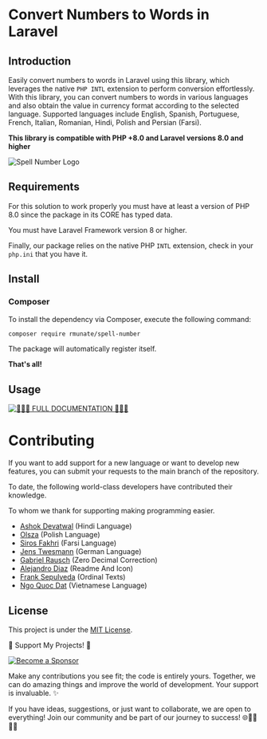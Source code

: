 # Convert Numbers to Words in Laravel

## Introduction

Easily convert numbers to words in Laravel using this library, which leverages the native `PHP INTL` extension to perform conversion effortlessly. With this library, you can convert numbers to words in various languages and also obtain the value in currency format according to the selected language. Supported languages include English, Spanish, Portuguese, French, Italian, Romanian, Hindi, Polish and Persian (Farsi).

**This library is compatible with PHP +8.0 and Laravel versions 8.0 and higher**

![Spell Number Logo](https://github.com/alejandrodiazpinilla/SpellNumber/assets/51100789/e51cf045-26d0-44e0-a873-3034deaea046)

## Requirements

For this solution to work properly you must have at least a version of PHP 8.0 since the package in its CORE has typed data.

You must have Laravel Framework version 8 or higher.

Finally, our package relies on the native PHP `INTL` extension, check in your `php.ini` that you have it.

## Install

### Composer

To install the dependency via Composer, execute the following command:

``` bash
composer require rmunate/spell-number
```

The package will automatically register itself.

**That's all!**

## Usage

[![📖📖📖 **FULL DOCUMENTATION** 📖📖📖](https://img.shields.io/badge/FULL%20DOCUMENTATION-Visit%20Here-blue?style=for-the-badge)](https://rmunate.github.io/SpellNumber/)

# Contributing 

If you want to add support for a new language or want to develop new features, you can submit your requests to the main branch of the repository.

To date, the following world-class developers have contributed their knowledge.

To whom we thank for supporting making programming easier.

- [Ashok Devatwal](https://github.com/ashokdevatwal) (Hindi Language)
- [Olsza](https://github.com/olsza) (Polish Language)
- [Siros Fakhri](https://github.com/sirosfakhri) (Farsi Language)
- [Jens Twesmann](https://github.com/jetwes) (German Language)
- [Gabriel Rausch](https://github.com/gdsrmygdsrjr) (Zero Decimal Correction)
- [Alejandro Diaz](https://github.com/alejandrodiazpinilla) (Readme And Icon)
- [Frank Sepulveda](https://github.com/socieboy) (Ordinal Texts)
- [Ngo Quoc Dat](https://github.com/datlechin) (Vietnamese Language)

## License
This project is under the [MIT License](https://choosealicense.com/licenses/mit/).

🌟 Support My Projects! 🚀

[![Become a Sponsor](https://img.shields.io/badge/-Become%20a%20Sponsor-blue?style=for-the-badge&logo=github)](https://github.com/sponsors/rmunate)

Make any contributions you see fit; the code is entirely yours. Together, we can do amazing things and improve the world of development. Your support is invaluable. ✨

If you have ideas, suggestions, or just want to collaborate, we are open to everything! Join our community and be part of our journey to success! 🌐👩‍💻👨‍💻